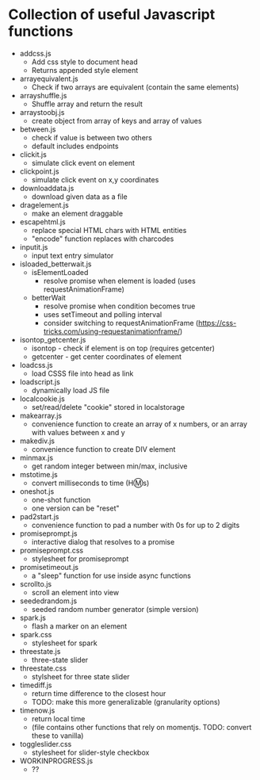 # Collection of useful Javascript functions
- addcss.js
  - Add css style to document head
  - Returns appended style element
- arrayequivalent.js
  - Check if two arrays are equivalent (contain the same elements)
- arrayshuffle.js
  - Shuffle array and return the result
- arraystoobj.js
  -  create object from array of keys and array of values
- between.js
  - check if value is between two others
  - default includes endpoints
- clickit.js
  - simulate click event on element
- clickpoint.js
  - simulate click event on x,y coordinates
- downloaddata.js
  - download given data as a file
- dragelement.js
  - make an element draggable
- escapehtml.js
  - replace special HTML chars with HTML entities
  - "encode" function replaces with charcodes
- inputit.js
  - input text entry simulator
- isloaded_betterwait.js
  - isElementLoaded
    - resolve promise when element is loaded (uses requestAnimationFrame)
  - betterWait
    - resolve promise when condition becomes true
    - uses setTimeout and polling interval
    - consider switching to requestAnimationFrame (https://css-tricks.com/using-requestanimationframe/)
- isontop_getcenter.js
  - isontop - check if element is on top (requires getcenter)
  - getcenter - get center coordinates of element
- loadcss.js
  - load CSSS file into head as link
- loadscript.js
  - dynamically load JS file
- localcookie.js
  - set/read/delete "cookie" stored in localstorage
- makearray.js
  - convenience function to create an array of x numbers, or an array with values between x and y
- makediv.js
  - convenience function to create DIV element
- minmax.js
  - get random integer between min/max, inclusive
- mstotime.js
  - convert milliseconds to time (H:m:s)
- oneshot.js
  - one-shot function
  - one version can be "reset"
- pad2start.js
  - convenience function to pad a number with 0s for up to 2 digits
- promiseprompt.js
  - interactive dialog that resolves to a promise
- promiseprompt.css
  - stylesheet for promiseprompt
- promisetimeout.js
  - a "sleep" function for use inside async functions
- scrollto.js
  - scroll an element into view
- seededrandom.js
  - seeded random number generator (simple version)
- spark.js
  - flash a marker on an element
- spark.css
  - stylesheet for spark
- threestate.js
  - three-state slider
- threestate.css
  - stylsheet for three state slider
- timediff.js
  - return time difference to the closest hour
  - TODO: make this more generalizable (granularity options)
- timenow.js
  - return local time
  - (file contains other functions that rely on momentjs. TODO: convert these to vanilla)
- toggleslider.css
  - stylesheet for slider-style checkbox
- WORKINPROGRESS.js
  - ??
